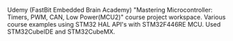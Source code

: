 Udemy (FastBit Embedded Brain Academy) "Mastering Microcontroller: Timers, PWM, CAN, Low Power(MCU2)" course project workspace. Various course examples using STM32 HAL API's with STM32F446RE MCU. Used STM32CubeIDE and STM32CubeMX.
